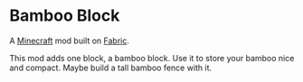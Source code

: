 # Bamboo Block

A [Minecraft](minecraft.net) mod built on [Fabric](fabricmc.net).

This mod adds one block, a bamboo block. Use it to store your bamboo nice and compact. Maybe build a tall bamboo fence with it.